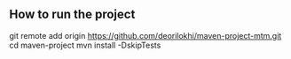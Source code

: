 ## How to run the project

git remote add origin https://github.com/deorilokhi/maven-project-mtm.git
cd maven-project
mvn install -DskipTests